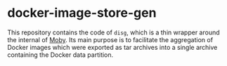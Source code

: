 # docker-image-store-gen

This repository contains the code of `disg`, which is a thin wrapper around the internal of [Moby](https://github.com/moby/moby).
Its main purpose is to facilitate the aggregation of Docker images which were exported as tar archives into a single archive containing the Docker data partition.

